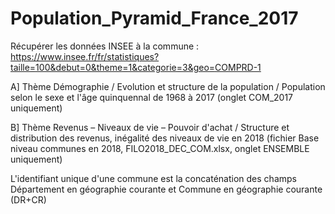 # Population_Pyramid_France_2017

Récupérer les données INSEE à la commune :
https://www.insee.fr/fr/statistiques?taille=100&debut=0&theme=1&categorie=3&geo=COMPRD-1

A] Thème Démographie / Evolution et structure de la population / Population selon le sexe et l'âge quinquennal de 1968 à 2017  (onglet COM_2017 uniquement)

B] Thème Revenus – Niveaux de vie – Pouvoir d'achat / Structure et distribution des revenus, inégalité des niveaux de vie en 2018 (fichier Base niveau communes en 2018, FILO2018_DEC_COM.xlsx, onglet ENSEMBLE uniquement)

L'identifiant unique d'une commune est la concaténation des champs Département en géographie courante et Commune en géographie courante (DR+CR)
